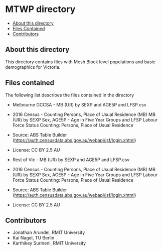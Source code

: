 # MTWP directory

* [About this directory](#about-this-directory)
* [Files Contained](#files-contained)
* [Contributors](#contributors)


## About this directory

This directory contains files with Mesh Block level populations and basic demographics for Victoria.

## Files contained

The following list describes the files contained in the directory

* Melbourne GCCSA - MB (UR) by SEXP and AGE5P and LFSP.csv
 * 2016 Census - Counting Persons, Place of Usual Residence (MB)
   MB (UR) by SEXP Sex, AGE5P - Age in Five Year Groups and LFSP Labour Force Status
   Counting: Persons, Place of Usual Residence
 * Source: ABS Table Builder (https://auth.censusdata.abs.gov.au/webapi/jsf/login.xhtml)
 * License: CC BY 2.5 AU

* Rest of Vic - MB (UR) by SEXP and AGE5P and LFSP.csv
 * 2016 Census - Counting Persons, Place of Usual Residence (MB)
   MB (UR) by SEXP Sex, AGE5P - Age in Five Year Groups and LFSP Labour Force Status
   Counting: Persons, Place of Usual Residence
 * Source: ABS Table Builder (https://auth.censusdata.abs.gov.au/webapi/jsf/login.xhtml)
 * License: CC BY 2.5 AU

## Contributors

* Jonathan Arundel, RMIT University
* Kai Nagel, TU Berlin
* Karthikey Surineni, RMIT University




